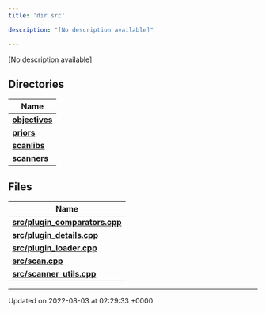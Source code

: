 ```yaml
---
title: 'dir src'

description: "[No description available]"

---
```







[No description available]

## Directories

| Name           |
| -------------- |
| **[objectives](/documentation/code/main/files/dir_8175e00b46706161a3f1b29a9c3d0e1e/#dir-objectives)**  |
| **[priors](/documentation/code/main/files/dir_cd3836cb33a5a37171cbcbf20d1df426/#dir-priors)**  |
| **[scanlibs](/documentation/code/main/files/dir_41b55c43b6715382bf2587278e09e81e/#dir-scanlibs)**  |
| **[scanners](/documentation/code/main/files/dir_3d6632c706c298643a7dbf82a7e43d46/#dir-scanners)**  |

## Files

| Name           |
| -------------- |
| **[src/plugin_comparators.cpp](/documentation/code/main/files/plugin__comparators_8cpp/#file-plugin-comparators.cpp)**  |
| **[src/plugin_details.cpp](/documentation/code/main/files/plugin__details_8cpp/#file-plugin-details.cpp)**  |
| **[src/plugin_loader.cpp](/documentation/code/main/files/plugin__loader_8cpp/#file-plugin-loader.cpp)**  |
| **[src/scan.cpp](/documentation/code/main/files/scan_8cpp/#file-scan.cpp)**  |
| **[src/scanner_utils.cpp](/documentation/code/main/files/scanner__utils_8cpp/#file-scanner-utils.cpp)**  |






-------------------------------

Updated on 2022-08-03 at 02:29:33 +0000
